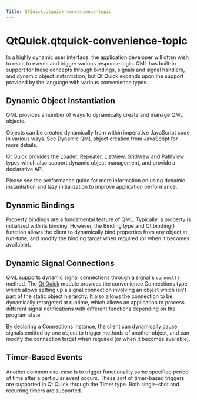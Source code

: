 ```yaml
---
Title: QtQuick.qtquick-convenience-topic
---
```


# QtQuick.qtquick-convenience-topic

<span class="subtitle"></span>
<!-- $$$qtquick-convenience-topic.html-description -->
<p>In a highly dynamic user interface, the application developer will often wish to react to events and trigger various response logic. QML has built-in support for these concepts through bindings, signals and signal handlers, and dynamic object instantiation, but Qt Quick expands upon the support provided by the language with various convenience types.</p>
<h2 id="dynamic-object-instantiation">Dynamic Object Instantiation</h2>
<p>QML provides a number of ways to dynamically create and manage QML objects.</p>
<p>Objects can be created dynamically from within imperative JavaScript code in various ways. See Dynamic QML object creation from JavaScript for more details.</p>
<p>Qt Quick provides the <a href="QtQuick.Loader.md">Loader</a>, <a href="QtQuick.Repeater.md">Repeater</a>, <a href="QtQuick.ListView.md">ListView</a>, <a href="https://developer.ubuntu.comapps/qml/sdk-15.04.5/QtQuick.draganddrop/#gridview">GridView</a> and <a href="QtQuick.PathView.md">PathView</a> types which also support dynamic object management, and provide a declarative API.</p>
<p>Please see the performance guide for more information on using dynamic instantiation and lazy initialization to improve application performance.</p>
<h2 id="dynamic-bindings">Dynamic Bindings</h2>
<p>Property bindings are a fundamental feature of QML. Typically, a property is initialized with its binding. However, the Binding type and Qt.binding() function allows the client to dynamically bind properties from any object at run-time, and modify the binding target when required (or when it becomes available).</p>
<h2 id="dynamic-signal-connections">Dynamic Signal Connections</h2>
<p>QML supports dynamic signal connections through a signal's <code>connect()</code> method. The <a href="QtQuick.qtquick-index.md">Qt Quick</a> module provides the convenience Connections type which allows setting up a signal connection involving an object which isn't part of the static object hierarchy. It also allows the connection to be dynamically retargeted at runtime, which allows an application to process different signal notifications with different functions depending on the program state.</p>
<p>By declaring a Connections instance, the client can dynamically cause signals emitted by one object to trigger methods of another object, and can modify the connection target when required (or when it becomes available).</p>
<h2 id="timer-based-events">Timer-Based Events</h2>
<p>Another common use-case is to trigger functionality some specified period of time after a particular event occurs. These sort of timer-based triggers are supported in Qt Quick through the Timer type. Both single-shot and recurring timers are supported.</p>
<!-- @@@qtquick-convenience-topic.html -->
